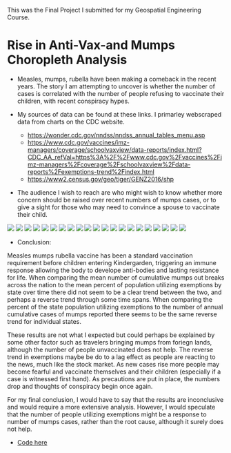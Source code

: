 This was the Final Project I submitted for my Geospatial Engineering Course. 

# Rise in Anti-Vax-and Mumps Choropleth Analysis

- Measles, mumps, rubella have been making a comeback in the recent years.  The story I am attempting to uncover is whether the number of cases is correlated with the number of people refusing to vaccinate their children, with recent conspiracy hypes.

- My sources of data can be found at these links.  I primarley webscraped data from charts on the CDC website.

  - https://wonder.cdc.gov/nndss/nndss_annual_tables_menu.asp
  - https://www.cdc.gov/vaccines/imz-managers/coverage/schoolvaxview/data-reports/index.html?CDC_AA_refVal=https%3A%2F%2Fwww.cdc.gov%2Fvaccines%2Fimz-managers%2Fcoverage%2Fschoolvaxview%2Fdata-reports%2Fexemptions-trend%2Findex.html
  - https://www2.census.gov/geo/tiger/GENZ2016/shp

- The audience I wish to reach are who might wish to know whether more concern should be raised over recent numbers of mumps cases, or to give a sight for those who may need to convince a spouse to vaccinate their child.

![](https://github.com/JasonSpaw/Rise-in-Anti-Vax-and-Mumps/blob/main/geo%20mean%20cases.png)
![](https://github.com/JasonSpaw/Rise-in-Anti-Vax-and-Mumps/blob/main/geo%20delta%20mean%20cases.png)
![](https://github.com/JasonSpaw/Rise-in-Anti-Vax-and-Mumps/blob/main/geo%20delta%20mmr%20coverage.png)
![](https://github.com/JasonSpaw/Rise-in-Anti-Vax-and-Mumps/blob/main/Exempt_Est%20(%25)_2011_12.png)
![](https://github.com/JasonSpaw/Rise-in-Anti-Vax-and-Mumps/blob/main/cum_mumps_2012.png)
![](https://github.com/JasonSpaw/Rise-in-Anti-Vax-and-Mumps/blob/main/Exempt_Est%20(%25)_2012_13.png)
![](https://github.com/JasonSpaw/Rise-in-Anti-Vax-and-Mumps/blob/main/cum_mumps_2013.png)
![](https://github.com/JasonSpaw/Rise-in-Anti-Vax-and-Mumps/blob/main/Exempt_Est%20(%25)_2013_14.png)
![](https://github.com/JasonSpaw/Rise-in-Anti-Vax-and-Mumps/blob/main/cum_mumps_2014.png)
![](https://github.com/JasonSpaw/Rise-in-Anti-Vax-and-Mumps/blob/main/Exempt_Est%20(%25)_2014_15.png)
![](https://github.com/JasonSpaw/Rise-in-Anti-Vax-and-Mumps/blob/main/cum_mumps_2015.png)
![](https://github.com/JasonSpaw/Rise-in-Anti-Vax-and-Mumps/blob/main/Exempt_Est%20(%25)_2015_16.png)
![](https://github.com/JasonSpaw/Rise-in-Anti-Vax-and-Mumps/blob/main/cum_mumps_2016.png)
![](https://github.com/JasonSpaw/Rise-in-Anti-Vax-and-Mumps/blob/main/Exempt_Est%20(%25)_2016_17.png)
![](https://github.com/JasonSpaw/Rise-in-Anti-Vax-and-Mumps/blob/main/cum_mumps_2017.png)
![](https://github.com/JasonSpaw/Rise-in-Anti-Vax-and-Mumps/blob/main/Exempt_Est%20(%25)_2017_18.png)
![](https://github.com/JasonSpaw/Rise-in-Anti-Vax-and-Mumps/blob/main/cum_mumps_2018.png)
![](https://github.com/JasonSpaw/Rise-in-Anti-Vax-and-Mumps/blob/main/Exempt_Est%20(%25)_2018_19.png)
![](https://github.com/JasonSpaw/Rise-in-Anti-Vax-and-Mumps/blob/main/cum_mumps_2019.png)
![](https://github.com/JasonSpaw/Rise-in-Anti-Vax-and-Mumps/blob/main/Exempt_Est%20(%25)_2019_20.png)
![](https://github.com/JasonSpaw/Rise-in-Anti-Vax-and-Mumps/blob/main/cum_mumps_2020.png)

- Conclusion:

Measles mumps rubella vaccine has been a standard vaccination requirement before children entering Kindergarden, triggering an immune response allowing the body to develope anti-bodies and lasting resistance for life.  When comparing the mean number of cumulative mumps out breaks across the nation to the mean percent of population utilizing exemptions by state over time there did not seem to be a clear trend between the two, and perhaps a reverse trend through some time spans.  When comparing the percent of the state population utilizing exemptions to the number of annual cumulative cases of mumps reported there seems to be the same reverse trend for individual states.

These results are not what I expected but could perhaps be explained by some other factor such as travelers bringing mumps from foriegn lands, although the number of people unvaccinated does not help.  The reverse trend in exemptions maybe be do to a lag effect as people are reacting to the news, much like the stock market.  As new cases rise more people may become fearful and vaccinate themselves and their children (especially if a case is witnessed first hand).  As precautions are put in place, the numbers drop and thoughts of conspiracy begin once again.

For my final conclusion, I would have to say that the results are inconclusive and would require a more extensive analysis.  However, I would speculate that the number of people utilizing exemptions might be a response to number of mumps cases, rather than the root cause, although it surely does not help.

- [Code here](https://github.com/JasonSpaw/Rise-in-Anti-Vax-and-Mumps/blob/main/Final_Project_Story%20(1).ipynb)
